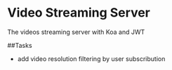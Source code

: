 # Video Streaming Server
The videos streaming server with Koa  and JWT

##Tasks
- add video resolution filtering by user subscribution